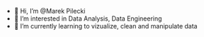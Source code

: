 - 👋 Hi, I’m @Marek Pilecki
- 👀 I’m interested in Data Analysis, Data Engineering
- 🌱 I’m currently learning to vizualize, clean and manipulate data

